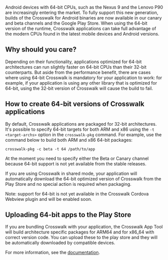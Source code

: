 Android devices with 64-bit CPUs, such as the Nexus 9 and the Lenovo P90 are increasingly entering the market. To fully support this new generation, builds of the Crosswalk for Android binaries are now available in our canary and beta channels and the Google Play Store. When using the 64-bit version of the runtime, Crosswalk applications can take full advantage of the modern CPUs found in the latest mobile devices and Android versions.

## Why should you care?

Depending on their functionality, applications optimized for 64-bit architectures can run slightly faster on 64-bit CPUs than their 32-bit counterparts. But aside from the performance benefit, there are cases where using 64-bit Crosswalk is mandatory for your application to work: for example, if your application is using any other library that is optimized for 64-bit, using the 32-bit version of Crosswalk will cause the build to fail.

## How to create 64-bit versions of Crosswalk applications

By default, Crosswalk applications are packaged for 32-bit architectures. It's possible to specify 64-bit targets for both ARM and x86 using the `-t <target-archs>` option in the `crosswalk-pkg` command. For example, use the command below to build both ARM and x86 64-bit packages:

```
crosswalk-pkg -c beta -t 64 /path/to/app
```

At the moment you need to specify either the Beta or Canary channel because 64-bit support is not yet available from the stable releases.

If you are using Crosswalk in shared mode, your application will automatically download the 64-bit optimized version of Crosswalk from the Play Store and no special action is required when packaging.

Note: support for 64-bit is not yet available in the Crosswalk Cordova Webview plugin and will be enabled soon.

## Uploading 64-bit apps to the Play Store

If you are bundling Crosswalk with your application, the Crosswalk App Tool will build architecture specific packages for ARM64 and for x86_64 with correct version code. You can upload these to the play store and they will be automatically downloaded by compatible devices.

For more information, see the [documentation](/documentation/android/android_64bit).